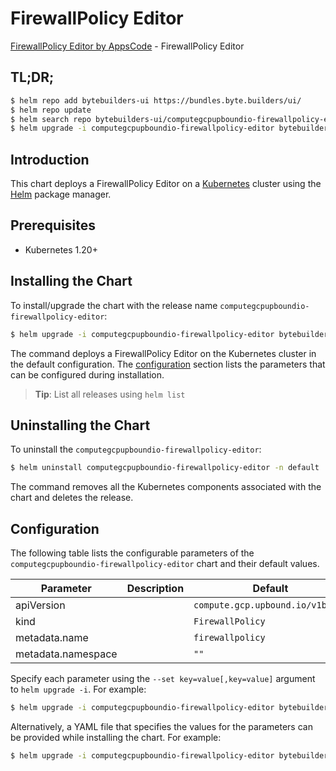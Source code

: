 # FirewallPolicy Editor

[FirewallPolicy Editor by AppsCode](https://byte.builders) - FirewallPolicy Editor

## TL;DR;

```bash
$ helm repo add bytebuilders-ui https://bundles.byte.builders/ui/
$ helm repo update
$ helm search repo bytebuilders-ui/computegcpupboundio-firewallpolicy-editor --version=v0.4.18
$ helm upgrade -i computegcpupboundio-firewallpolicy-editor bytebuilders-ui/computegcpupboundio-firewallpolicy-editor -n default --create-namespace --version=v0.4.18
```

## Introduction

This chart deploys a FirewallPolicy Editor on a [Kubernetes](http://kubernetes.io) cluster using the [Helm](https://helm.sh) package manager.

## Prerequisites

- Kubernetes 1.20+

## Installing the Chart

To install/upgrade the chart with the release name `computegcpupboundio-firewallpolicy-editor`:

```bash
$ helm upgrade -i computegcpupboundio-firewallpolicy-editor bytebuilders-ui/computegcpupboundio-firewallpolicy-editor -n default --create-namespace --version=v0.4.18
```

The command deploys a FirewallPolicy Editor on the Kubernetes cluster in the default configuration. The [configuration](#configuration) section lists the parameters that can be configured during installation.

> **Tip**: List all releases using `helm list`

## Uninstalling the Chart

To uninstall the `computegcpupboundio-firewallpolicy-editor`:

```bash
$ helm uninstall computegcpupboundio-firewallpolicy-editor -n default
```

The command removes all the Kubernetes components associated with the chart and deletes the release.

## Configuration

The following table lists the configurable parameters of the `computegcpupboundio-firewallpolicy-editor` chart and their default values.

|     Parameter      | Description |                   Default                   |
|--------------------|-------------|---------------------------------------------|
| apiVersion         |             | <code>compute.gcp.upbound.io/v1beta1</code> |
| kind               |             | <code>FirewallPolicy</code>                 |
| metadata.name      |             | <code>firewallpolicy</code>                 |
| metadata.namespace |             | <code>""</code>                             |


Specify each parameter using the `--set key=value[,key=value]` argument to `helm upgrade -i`. For example:

```bash
$ helm upgrade -i computegcpupboundio-firewallpolicy-editor bytebuilders-ui/computegcpupboundio-firewallpolicy-editor -n default --create-namespace --version=v0.4.18 --set apiVersion=compute.gcp.upbound.io/v1beta1
```

Alternatively, a YAML file that specifies the values for the parameters can be provided while
installing the chart. For example:

```bash
$ helm upgrade -i computegcpupboundio-firewallpolicy-editor bytebuilders-ui/computegcpupboundio-firewallpolicy-editor -n default --create-namespace --version=v0.4.18 --values values.yaml
```
